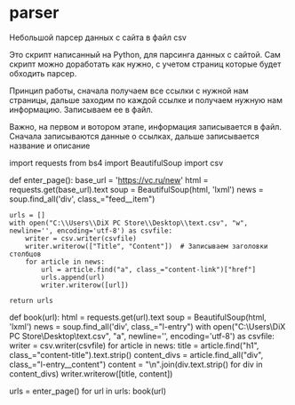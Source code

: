 # parser
Небольшой парсер данных с сайта в файл csv

Это скрипт написанный на Python, для парсинга данных с сайтой. Сам скрипт можно доработать как нужно, с учетом страниц которые будет обходить парсер.

Принцип работы, сначала получаем все ссылки с нужной нам страницы, дальше заходим по каждой ссылке и получаем нужную нам информацию. Записываем ее в файл. 

Важно, на первом и вотором этапе, информация записывается в файл. Сначала записываются данные о ссылках, дальше записывается название и описание

import requests
from bs4 import BeautifulSoup
import csv

def enter_page():
    base_url = 'https://vc.ru/new'
    html = requests.get(base_url).text
    soup = BeautifulSoup(html, 'lxml')
    news = soup.find_all('div', class_="feed__item")

    urls = []
    with open("C:\\Users\\DiX PC Store\\Desktop\\text.csv", "w", newline='', encoding='utf-8') as csvfile:
        writer = csv.writer(csvfile)
        writer.writerow(["Title", "Content"])  # Записываем заголовки столбцов
        for article in news:
            url = article.find("a", class_="content-link")["href"]
            urls.append(url)
            writer.writerow([url])

    return urls

def book(url):
    html = requests.get(url).text
    soup = BeautifulSoup(html, 'lxml')
    news = soup.find_all('div', class_="l-entry")
    with open("C:\\Users\\DiX PC Store\\Desktop\\text.csv", "a", newline='', encoding='utf-8') as csvfile:
        writer = csv.writer(csvfile)
        for article in news:
            title = article.find("h1", class_="content-title").text.strip()
            content_divs = article.find_all("div", class_="l-entry__content")
            content = "\n".join(div.text.strip() for div in content_divs)
            writer.writerow([title, content])

urls = enter_page()
for url in urls:
    book(url)
